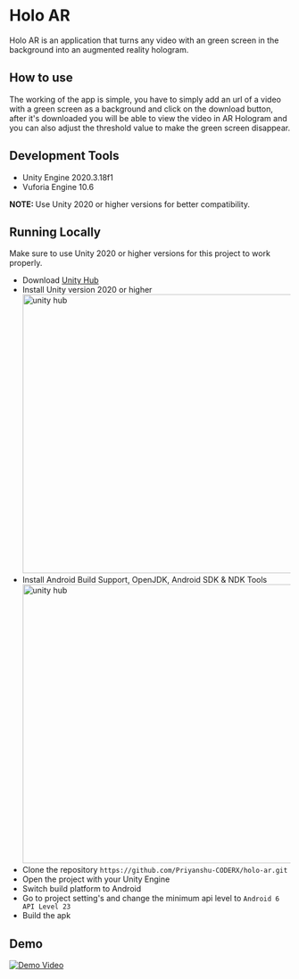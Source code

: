 # Holo AR
Holo AR is an application that turns any video with an green screen in the background into an augmented reality hologram.

## How to use
The working of the app is simple, you have to simply add an url of a video with a green screen as a background and click on the download button, after it's downloaded you will be able to view the video in AR Hologram and you can also adjust the threshold value to make the green screen disappear.

## Development Tools
* Unity Engine 2020.3.18f1
* Vuforia Engine 10.6

<b>NOTE: </b> Use Unity 2020 or higher versions for better compatibility.

## Running Locally
Make sure to use Unity 2020 or higher versions for this project to work properly.
* Download [Unity Hub](https://unity3d.com/get-unity/download "Unity Hub")
* Install Unity version 2020 or higher<br>
<img alt="unity hub" width="500px" src="https://i.postimg.cc/tyf4TqW9/ss1.jpg" ></img>
* Install Android Build Support, OpenJDK, Android SDK & NDK Tools
<img alt="unity hub" width="500px" src="https://i.postimg.cc/YCDybnBV/ss2.jpg" ></img>
* Clone the repository `https://github.com/Priyanshu-CODERX/holo-ar.git`
* Open the project with your Unity Engine
* Switch build platform to Android
* Go to project setting's and change the minimum api level to `Android 6 API Level 23`
* Build the apk

## Demo

[![Demo Video](https://i.ibb.co/mtnPfGg/Screenshot-2022-04-19-133154.jpg)](https://youtu.be/cZGTRjo8q1I)


